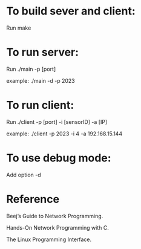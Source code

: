 # To build sever and client: 
Run make

# To run server: 
Run ./main -p [port]

example: ./main -d -p 2023

# To run client: 
Run ./client -p [port] -i [sensorID] -a [IP]

example: ./client -p 2023 -i 4 -a 192.168.15.144

# To use debug mode: 
Add option -d

# Reference
Beej’s Guide to Network Programming.

Hands-On Network Programming with C.

The Linux Programming Interface.